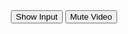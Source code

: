 <style>
        div {
            text-align: center;
        }
</style>

<div>
    <div id="player"></div>
    <button onclick="input()">Show Input</button>
    <button onclick="muteVideo()">Mute Video</button>
    <div id="inputVisible" style="display:none">
        <input type="text" id="URLId" placeholder="Last 11 digits of URL">
        <button class="button1" onclick="changeLink()">Swap Song</button>
    </div>
</div>

<script>
    // Code for video swapper
    let player;
    function changeLink() {
        const inputText = document.getElementById("URLId").value;
        if (inputText.length >= 11) {
            const videoId = inputText.substring(inputText.length - 11);
            player.loadVideoById(videoId);
        }
    }

    // Input bar revealer
    let inputBar = true;
    function input() {
        const inputVisible = document.getElementById("inputVisible");
        if (inputBar) {
            inputVisible.style.display = "block";
        } else {
            inputVisible.style.display = "none";
        }
        inputBar = !inputBar;
    }

    // Function to mute the video
    function muteVideo() {
        if (player.isMuted()) {
            player.unMute();
        } else {
            player.mute();
        }
    }

    // Load the YouTube IFrame API asynchronously
    const tag = document.createElement('script');
    tag.src = 'https://www.youtube.com/iframe_api';
    const firstScriptTag = document.getElementsByTagName('script')[0];
    firstScriptTag.parentNode.insertBefore(tag, firstScriptTag);

    // This function creates an <iframe> (and YouTube player) after the API code downloads.
    function onYouTubeIframeAPIReady() {
        player = new YT.Player('player', {
            height: '560',
            width: '996',
            videoId: 'gZjdAWgjLx8',
            playerVars: {
                'autoplay': 1, // Autoplay the video
            },
        });
    }
</script>